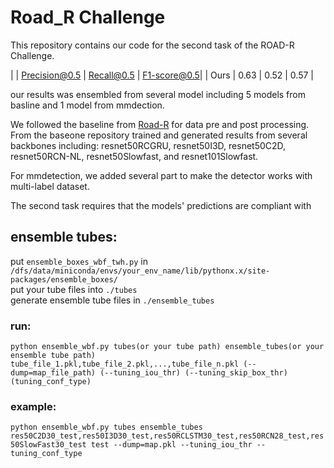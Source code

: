 # Road_R Challenge
This repository contains our code for the second task of the ROAD-R Challenge.

|   | Precision@0.5 | Recall@0.5 | F1-score@0.5|
| Ours | 0.63 | 0.52 | 0.57 |

our results was ensembled from several model including 5 models from basline and 1 model from mmdection.

We followed the baseline from [Road-R](https://github.com/mihaela-stoian/ROAD-R-2023-Challenge#dep) for data pre and post processing.
From the baseone repository trained and generated results from several backbones including: resnet50RCGRU, resnet50I3D, resnet50C2D, resnet50RCN-NL, resnet50Slowfast, and resnet101Slowfast.



For mmdetection, we added several part to make the detector works with multi-label dataset.


The second task requires that the models' predictions are compliant with 
## ensemble tubes:
put ```ensemble_boxes_wbf_twh.py``` in ```/dfs/data/miniconda/envs/your_env_name/lib/pythonx.x/site-packages/ensemble_boxes/``` <br>
put your tube files into ```./tubes``` <br>
generate ensemble tube files in ```./ensemble_tubes```
### run:
```python ensemble_wbf.py tubes(or your tube path) ensemble_tubes(or your ensemble tube path) tube_file_1.pkl,tube_file_2.pkl,...,tube_file_n.pkl (--dump=map_file_path) (--tuning_iou_thr) (--tuning_skip_box_thr) (tuning_conf_type)```
### example:
```python ensemble_wbf.py tubes ensemble_tubes res50C2D30_test,res50I3D30_test,res50RCLSTM30_test,res50RCN28_test,res50SlowFast30_test test --dump=map.pkl --tuning_iou_thr --tuning_conf_type```


